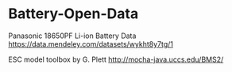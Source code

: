 # Battery-Open-Data

Panasonic 18650PF Li-ion Battery Data
https://data.mendeley.com/datasets/wykht8y7tg/1

ESC model toolbox by G. Plett
http://mocha-java.uccs.edu/BMS2/
